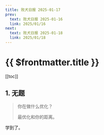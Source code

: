 ```yaml
---
title: 败犬日报 2025-01-17
prev:
  text: 败犬日报 2025-01-16
  link: 2025/01/16
next:
  text: 败犬日报 2025-01-18
  link: 2025/01/18
---
```


# {{ $frontmatter.title }}

[[toc]]

## 1. 无题

> 你在做什么优化？
>
> 最优化和你的距离。

学到了。
